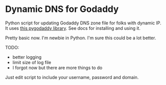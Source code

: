 # Dynamic DNS for Godaddy
Python script for updating Godaddy DNS zone file for folks with dynamic IP. It uses [this pygodaddy library](https://github.com/observerss/pygodaddy). See docs for installing and using it.

Pretty basic now. I'm newbie in Python. I'm sure this could be a lot better.

TODO:
  - better logging
  - limit size of log file
  - I forgot now but there are more things to do

Just edit script to include your username, password and domain.
